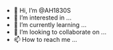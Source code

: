 - 👋 Hi, I’m @AH1830S
- 👀 I’m interested in ...
- 🌱 I’m currently learning ...
- 💞️ I’m looking to collaborate on ...
- 📫 How to reach me ...

<!---
AH1830S/AH1830S is a ✨ special ✨ repository because its `README.md` (this file) appears on your GitHub profile.
You can click the Preview link to take a look at your changes.
--->
